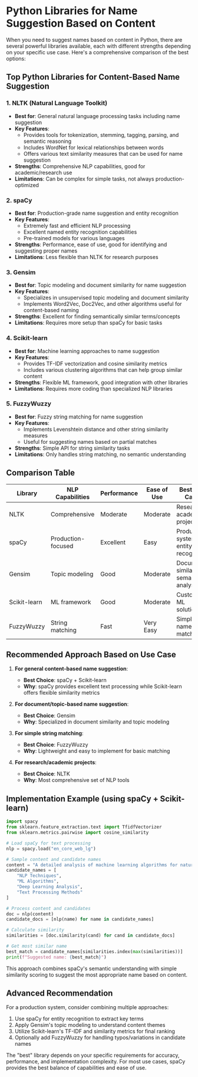 # Python Libraries for Name Suggestion Based on Content

When you need to suggest names based on content in Python, there are several powerful libraries available, each with different strengths depending on your specific use case. Here's a comprehensive comparison of the best options:

## Top Python Libraries for Content-Based Name Suggestion

### 1. NLTK (Natural Language Toolkit)
- **Best for**: General natural language processing tasks including name suggestion
- **Key Features**:
  - Provides tools for tokenization, stemming, tagging, parsing, and semantic reasoning 
  - Includes WordNet for lexical relationships between words
  - Offers various text similarity measures that can be used for name suggestion
- **Strengths**: Comprehensive NLP capabilities, good for academic/research use
- **Limitations**: Can be complex for simple tasks, not always production-optimized

### 2. spaCy
- **Best for**: Production-grade name suggestion and entity recognition
- **Key Features**:
  - Extremely fast and efficient NLP processing 
  - Excellent named entity recognition capabilities
  - Pre-trained models for various languages
- **Strengths**: Performance, ease of use, good for identifying and suggesting proper names
- **Limitations**: Less flexible than NLTK for research purposes

### 3. Gensim
- **Best for**: Topic modeling and document similarity for name suggestion
- **Key Features**:
  - Specializes in unsupervised topic modeling and document similarity 
  - Implements Word2Vec, Doc2Vec, and other algorithms useful for content-based naming
- **Strengths**: Excellent for finding semantically similar terms/concepts
- **Limitations**: Requires more setup than spaCy for basic tasks

### 4. Scikit-learn
- **Best for**: Machine learning approaches to name suggestion
- **Key Features**:
  - Provides TF-IDF vectorization and cosine similarity metrics 
  - Includes various clustering algorithms that can help group similar content
- **Strengths**: Flexible ML framework, good integration with other libraries
- **Limitations**: Requires more coding than specialized NLP libraries

### 5. FuzzyWuzzy
- **Best for**: Fuzzy string matching for name suggestion
- **Key Features**:
  - Implements Levenshtein distance and other string similarity measures
  - Useful for suggesting names based on partial matches
- **Strengths**: Simple API for string similarity tasks
- **Limitations**: Only handles string matching, no semantic understanding

## Comparison Table

| Library | NLP Capabilities | Performance | Ease of Use | Best Use Case |
|---------|------------------|-------------|-------------|---------------|
| NLTK | Comprehensive | Moderate | Moderate | Research, academic projects |
| spaCy | Production-focused | Excellent | Easy | Production systems, entity recognition |
| Gensim | Topic modeling | Good | Moderate | Document similarity, semantic analysis |
| Scikit-learn | ML framework | Good | Moderate | Custom ML solutions |
| FuzzyWuzzy | String matching | Fast | Very Easy | Simple name matching |

## Recommended Approach Based on Use Case

1. **For general content-based name suggestion**:
   - **Best Choice**: spaCy + Scikit-learn
   - **Why**: spaCy provides excellent text processing while Scikit-learn offers flexible similarity metrics 

2. **For document/topic-based name suggestion**:
   - **Best Choice**: Gensim
   - **Why**: Specialized in document similarity and topic modeling 

3. **For simple string matching**:
   - **Best Choice**: FuzzyWuzzy
   - **Why**: Lightweight and easy to implement for basic matching 

4. **For research/academic projects**:
   - **Best Choice**: NLTK
   - **Why**: Most comprehensive set of NLP tools 

## Implementation Example (using spaCy + Scikit-learn)

```python
import spacy
from sklearn.feature_extraction.text import TfidfVectorizer
from sklearn.metrics.pairwise import cosine_similarity

# Load spaCy for text processing
nlp = spacy.load("en_core_web_lg")

# Sample content and candidate names
content = "A detailed analysis of machine learning algorithms for natural language processing"
candidate_names = [
    "NLP Techniques",
    "ML Algorithms",
    "Deep Learning Analysis",
    "Text Processing Methods"
]

# Process content and candidates
doc = nlp(content)
candidate_docs = [nlp(name) for name in candidate_names]

# Calculate similarity
similarities = [doc.similarity(cand) for cand in candidate_docs]

# Get most similar name
best_match = candidate_names[similarities.index(max(similarities))]
print(f"Suggested name: {best_match}")
```

This approach combines spaCy's semantic understanding with simple similarity scoring to suggest the most appropriate name based on content.

## Advanced Recommendation

For a production system, consider combining multiple approaches:
1. Use spaCy for entity recognition to extract key terms
2. Apply Gensim's topic modeling to understand content themes
3. Utilize Scikit-learn's TF-IDF and similarity metrics for final ranking
4. Optionally add FuzzyWuzzy for handling typos/variations in candidate names 

The "best" library depends on your specific requirements for accuracy, performance, and implementation complexity. For most use cases, spaCy provides the best balance of capabilities and ease of use.
